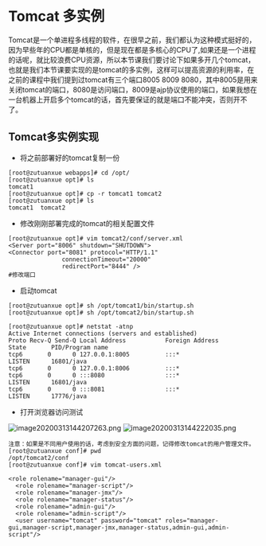 # Tomcat 多实例

Tomcat是一个单进程多线程的软件，在很早之前，我们都认为这种模式挺好的，因为早些年的CPU都是单核的，但是现在都是多核心的CPU了,如果还是一个进程的话呢，就比较浪费CPU资源，所以本节课我们要讨论下如果多开几个tomcat，也就是我们本节课要实现的是tomcat的多实例，这样可以提高资源的利用率，在之前的课程中我们提到过tomcat有三个端口8005 8009 8080，其中8005是用来关闭tomcat的端口，8080是访问端口，8009是ajp协议使用的端口，如果我想在一台机器上开启多个tomcat的话，首先要保证的就是端口不能冲突，否则开不了。

## Tomcat多实例实现

- 将之前部署好的tomcat复制一份

```
[root@zutuanxue webapps]# cd /opt/
[root@zutuanxue opt]# ls
tomcat1
[root@zutuanxue opt]# cp -r tomcat1 tomcat2
[root@zutuanxue opt]# ls
tomcat1  tomcat2
```

- 修改刚刚部署完成的tomcat的相关配置文件

```
[root@zutuanxue opt]# vim tomcat2/conf/server.xml 
<Server port="8006" shutdown="SHUTDOWN">
<Connector port="8081" protocol="HTTP/1.1"
               connectionTimeout="20000"
               redirectPort="8444" />
#修改端口
```

- 启动tomcat

```
[root@zutuanxue opt]# sh /opt/tomcat1/bin/startup.sh 
[root@zutuanxue opt]# sh /opt/tomcat2/bin/startup.sh 

[root@zutuanxue opt]# netstat -atnp
Active Internet connections (servers and established)
Proto Recv-Q Send-Q Local Address           Foreign Address         State       PID/Program name    
tcp6       0      0 127.0.0.1:8005          :::*                    LISTEN      16801/java          
tcp6       0      0 127.0.0.1:8006          :::*                    
tcp6       0      0 :::8080                 :::*                    LISTEN      16801/java          
tcp6       0      0 :::8081                 :::*                    LISTEN      17776/java          
```

- 打开浏览器访问测试

![image20200313144207263.png](https://www.zutuanxue.com:8000/static/media/images/2020/10/20/1603162375841.png)
![image20200313144222035.png](https://www.zutuanxue.com:8000/static/media/images/2020/10/20/1603162404686.png)

```
注意：如果是不同用户使用的话，考虑到安全方面的问题，记得修改tomcat的用户管理文件。
[root@zutuanxue conf]# pwd
/opt/tomcat2/conf
[root@zutuanxue conf]# vim tomcat-users.xml 

<role rolename="manager-gui"/>
  <role rolename="manager-script"/>
  <role rolename="manager-jmx"/>
  <role rolename="manager-status"/>
  <role rolename="admin-gui"/>
  <role rolename="admin-script"/>
  <user username="tomcat" password="tomcat" roles="manager-gui,manager-script,manager-jmx,manager-status,admin-gui,admin-script"/>
```
